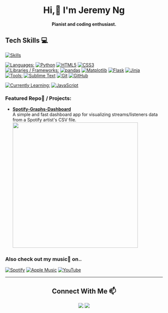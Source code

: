 <h1 align="center">Hi,👋 I'm Jeremy Ng</h1>
<p align="center"><strong>Pianist and coding enthusiast.</strong></p>

Tech Skills 💻
---
[![Skills](https://skillicons.dev/icons?i=py,html,css)](#--)

[![Languages:](https://img.shields.io/badge/Languages%3A-840000)](#--)
[![Python](https://img.shields.io/badge/Python-113E91?logo=Python&logoColor=C9C9C9&labelColor=202020)](#--)
[![HTML5](https://img.shields.io/badge/HTML5-113E91?logo=HTML5&logoColor=C9C9C9&labelColor=202020)](#--)
[![CSS3](https://img.shields.io/badge/CSS3-113E91?logo=CSS3&logoColor=C9C9C9&labelColor=202020)](#--) <br>
[![Libraries / Frameworks:](https://img.shields.io/badge/Libraries%20%2F%20Frameworks%3A-840000)](#--)
[![pandas](https://img.shields.io/badge/pandas-113E91?logo=pandas&logoColor=C9C9C9&labelColor=202020)](#--)
[![Matplotlib](https://img.shields.io/badge/Matplotlib-113E91?labelColor=202020)](#--)
[![Flask](https://img.shields.io/badge/Flask-113E91?logo=Flask&logoColor=C9C9C9&labelColor=202020)](#--)
[![Jinja](https://img.shields.io/badge/Jinja-113E91?logo=Jinja&logoColor=C9C9C9&labelColor=202020)](#--) <br>
[![Tools:](https://img.shields.io/badge/Tools%3A-840000)](#--)
[![Sublime Text](https://img.shields.io/badge/Sublime%20Text-113E91?logo=Sublime%20Text&logoColor=C9C9C9&labelColor=202020)](#--)
[![Git](https://img.shields.io/badge/Git-113E91?logo=Git&logoColor=C9C9C9&labelColor=202020)](#--)
[![GitHub](https://img.shields.io/badge/GitHub-113E91?logo=GitHub&logoColor=C9C9C9&labelColor=202020)](#--)

[![Currently Learning:](https://img.shields.io/badge/Currently%20Learning%3A-a35c06)](#--)
[![JavaScript](https://img.shields.io/badge/JavaScript-113E91?logo=JavaScript&logoColor=C9C9C9&labelColor=202020)](#--)


### Featured Repo📙 / Projects:
- [**Spotify-Graphs-Dashboard**](https://github.com/jeremyngcode/Spotify-Graphs-Dashboard) <br>
A simple and fast dashboard app for visualizing streams/listeners data from a Spotify artist's CSV file. <br>
<a href="https://github.com/jeremyngcode/Spotify-Graphs-Dashboard"><img src="https://github.com/jeremyngcode/Spotify-Graphs-Dashboard/assets/156220343/6e4f51dd-7650-4679-a535-d907f55d105a" width="400"></a>

### Also check out my music🎹 on..
[![Spotify](https://img.shields.io/badge/Spotify-202020?style=for-the-badge&logo=Spotify&logoColor=000000&labelColor=1ED760)](https://open.spotify.com/artist/6mdGjVrAY95ecXnVgtefti)
[![Apple Music](https://img.shields.io/badge/Apple%20Music-202020?style=for-the-badge&logo=Apple%20Music&logoColor=FFFFFF&labelColor=FA243C)](https://music.apple.com/us/artist/jeremy-ng/1023075255)
[![YouTube](https://img.shields.io/badge/YouTube-202020?style=for-the-badge&logo=YouTube&logoColor=FFFFFF&labelColor=FF0000)](https://www.youtube.com/@jeremyngpiano)

---

<h2 align="center">Connect With Me 📫</h2>
<p align="center">
  <a href="https://twitter.com/kaazairl"><img src="https://img.shields.io/badge/%40kaazairl-202020?style=plastic&logo=X&logoColor=FFFFFF&labelColor=000000"></a>
  <a href="https://discordapp.com/users/550347660889030656"><img src="https://img.shields.io/badge/kaazairl-202020?style=plastic&logo=Discord&logoColor=FFFFFF&labelColor=5865F2"></a>
</p>
